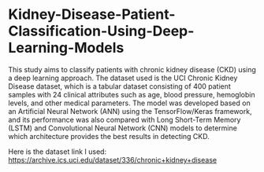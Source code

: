 # Kidney-Disease-Patient-Classification-Using-Deep-Learning-Models

This study aims to classify patients with chronic kidney disease (CKD) using a deep learning approach. The dataset used is the UCI Chronic Kidney Disease dataset, which is a tabular dataset consisting of 400 patient samples with 24 clinical attributes such as age, blood pressure, hemoglobin levels, and other medical parameters. The model was developed based on an Artificial Neural Network (ANN) using the TensorFlow/Keras framework, and its performance was also compared with Long Short-Term Memory (LSTM) and Convolutional Neural Network (CNN) models to determine which architecture provides the best results in detecting CKD.

Here is the dataset link I used:
https://archive.ics.uci.edu/dataset/336/chronic+kidney+disease
